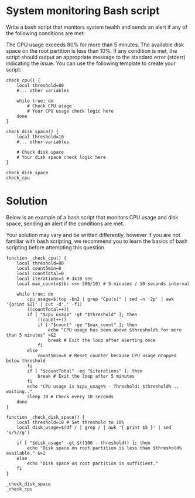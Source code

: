 # System monitoring Bash script
Write a bash script that monitors system health and sends an alert if any of the following conditions are met:

The CPU usage exceeds 80% for more than 5 minutes.
The available disk space on the root partition is less than 10%.
If any condition is met, the script should output an appropriate message to the standard error (stderr) indicating the issue.
You can use the following template to create your script:
```
check_cpu() {
    local threshold=80
    #... other variables

    while true; do
        # Check CPU usage
        # Your CPU usage check logic here
    done
}

check_disk_space() {
    local threshold=10
    #... other variables

    # Check disk space
    # Your disk space check logic here
}

check_disk_space
check_cpu  

```

# Solution
Below is an example of a bash script that monitors CPU usage and disk space, sending an alert if the conditions are met.

Your solution may vary and be written differently, however if you are not familiar with bash scripting, we recommend you to learn the basics of bash scripting before attempting this question.
```
function _check_cpu() {
    local threshold=80
    local count5min=0
    local countTotal=0
    local iterations=3 # 3x10 sec
    local max_count=$(bc <<< 300/10) # 5 minutes / 10 seconds interval

    while true; do
        cpu_usage=$(top -bn2 | grep "Cpu(s)" | sed -n '2p' | awk '{print $2}' | cut -d'.' -f1)
        ((countTotal++))
        if [ "$cpu_usage" -gt "$threshold" ]; then
            ((count++))
            if [ "$count" -ge "$max_count" ]; then
                echo "CPU usage has been above $threshold% for more than 5 minutes" >&2
                break # Exit the loop after alerting once
            fi
        else
            count5min=0 # Reset counter because CPU usage dropped below threshold
        fi
        if [ "$countTotal" -eq "$iterations" ]; then
            break # Exit the loop after 5 minutes
        fi
        echo "CPU usage is $cpu_usage% - Threshold: $threshold% .. waiting.."
        sleep 10 # Check every 10 seconds
    done
}

function _check_disk_space() {
    local threshold=10 # Set threshold to 10%
    local disk_usage=$(df / | grep / | awk '{ print $5 }' | sed 's/%//g')

    if [ "$disk_usage" -gt $((100 - threshold)) ]; then
        echo "Disk space on root partition is less than $threshold% available." &>2
    else
        echo "Disk space on root partition is sufficient."
    fi
}    

_check_disk_space
_check_cpu

```
